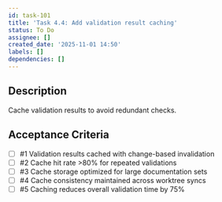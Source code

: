 ```yaml
---
id: task-101
title: 'Task 4.4: Add validation result caching'
status: To Do
assignee: []
created_date: '2025-11-01 14:50'
labels: []
dependencies: []
---
```


## Description

<!-- SECTION:DESCRIPTION:BEGIN -->
Cache validation results to avoid redundant checks.
<!-- SECTION:DESCRIPTION:END -->

## Acceptance Criteria
<!-- AC:BEGIN -->
- [ ] #1 Validation results cached with change-based invalidation
- [ ] #2 Cache hit rate >80% for repeated validations
- [ ] #3 Cache storage optimized for large documentation sets
- [ ] #4 Cache consistency maintained across worktree syncs
- [ ] #5 Caching reduces overall validation time by 75%
<!-- AC:END -->
